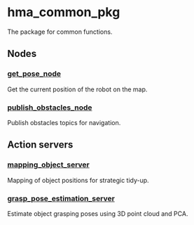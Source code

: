 # hma_common_pkg

The package for common functions.

## Nodes
### [get_pose_node](docs/get_pose_node.md)
Get the current position of the robot on the map.

### [publish_obstacles_node](docs/publish_obstacles_node.md)
Publish obstacles topics for navigation.

## Action servers
### [mapping_object_server](docs/mapping_object_server.md)
Mapping of object positions for strategic tidy-up.

### [grasp_pose_estimation_server](docs/grasp_pose_estimation_server.md)
Estimate object grasping poses using 3D point cloud and PCA.